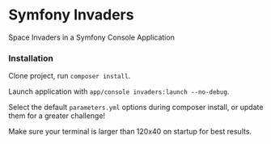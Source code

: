 Symfony Invaders
================

Space Invaders in a Symfony Console Application

### Installation

Clone project, run `composer install`.

Launch application with `app/console invaders:launch --no-debug`.

Select the default `parameters.yml` options during composer install, or update them for a greater challenge!

Make sure your terminal is larger than 120x40 on startup for best results.
